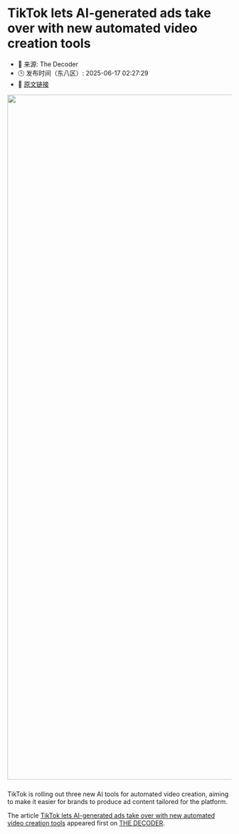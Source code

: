 # TikTok lets AI-generated ads take over with new automated video creation tools
- 📅 来源: The Decoder
- 🕒 发布时间（东八区）: 2025-06-17 02:27:29
- 🔗 [原文链接](https://the-decoder.com/tiktok-lets-ai-generated-ads-take-over-with-new-automated-video-creation-tools/)

<p><img alt="" class="attachment-full size-full wp-post-image" height="1024" src="https://the-decoder.com/wp-content/uploads/2025/06/TikTok-Logo-Pattern_GPT-4o.jpg" style="height: auto; margin-bottom: 10px;" width="1536" /></p>
<p>        TikTok is rolling out three new AI tools for automated video creation, aiming to make it easier for brands to produce ad content tailored for the platform.</p>
<p>The article <a href="https://the-decoder.com/tiktok-lets-ai-generated-ads-take-over-with-new-automated-video-creation-tools/">TikTok lets AI-generated ads take over with new automated video creation tools</a> appeared first on <a href="https://the-decoder.com">THE DECODER</a>.</p>